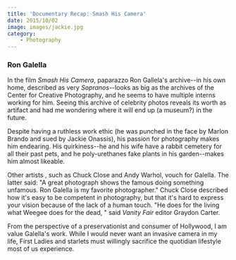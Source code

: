 ```yaml
---
title: 'Documentary Recap: Smash His Camera'
date: 2015/10/02
image: images/jackie.jpg
category:
    - Photography
---
```


### Ron Galella

In the film _Smash His Camera_, paparazzo Ron Gallela's archive--in his own home, described as very _Sopranos_\--looks as big as the archives of the Center for Creative Photography, and he seems to have multiple interns working for him. Seeing this archive of celebrity photos reveals its worth as artifact and had me wondering where it will end up (a museum?) in the future.

Despite having a ruthless work ethic (he was punched in the face by Marlon Brando and sued by Jackie Onassis), his passion for photography makes him endearing. His quirkiness--he and his wife have a rabbit cemetery for all their past pets, and he poly-urethanes fake plants in his garden--makes him almost likeable.

Other artists , such as Chuck Close and Andy Warhol, vouch for Galella. The latter said: "A great photograph shows the famous doing something unfamous. Ron Galella is my favorite photographer." Chuck Close described how it's easy to be competent in photography, but that it's hard to express your vision because of the lack of a human touch. "He does for the living what Weegee does for the dead, " said *Vanity Fair* editor Graydon Carter.

From the perspective of a preservationist and consumer of Hollywood, I am value Galella's work. While I would never want an invasive camera in my life, First Ladies and starlets must willingly sacrifice the quotidian lifestyle most of us experience.
